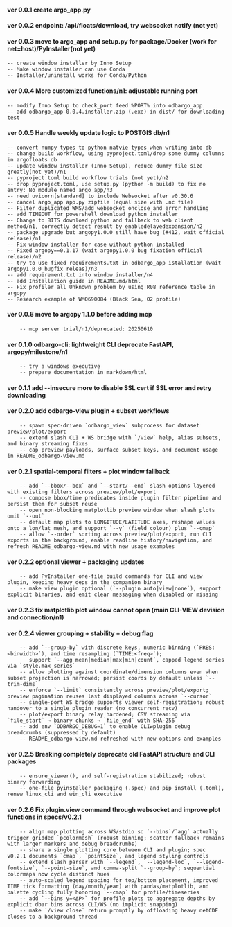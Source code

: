 #### ver 0.0.1 create argo_app.py
#### ver 0.0.2 endpoint: /api/floats/download, try websocket notify (not yet)
#### ver 0.0.3 move to argo_app and setup.py for package/Docker (work for net=host)/PyInstaller(not yet)
    -- create window installer by Inno Setup
	-- Make window installer can use Conda
	-- Installer/uninstall works for Conda/Python

#### ver 0.0.4 More customized functions/n1: adjustable running port
    -- modify Inno Setup to check_port feed %PORT% into odbargo_app
    -- add odbargo_app-0.0.4.installer.zip (.exe) in dist/ for downloading test

#### ver 0.0.5 Handle weekly update logic to POSTGIS db/n1
    -- convert numpy types to python natvie types when writing into db
    -- change build workflow, using pyproject.toml/drop some dummy columns in argofloats db
    -- update window installer (Inno Setup), reduce dummy file size greatly(not yet)/n1
    -- pyproject.toml build workflow trials (not yet)/n2
    -- drop pyproject.toml, use setup.py (python -m build) to fix no entry: No module named argo_app/n3
    -- need uvicorn[standard] to include Websocket after v0.30.6
    -- cancel argo_app app.py zipfile (equal size with .nc file)
    -- Filter duplicated WMS/add websocket onclose and error handling
    -- add TIMEOUT for powershell download python installer
    -- Change to BITS download python and fallback to web client method/n1, correctly detect result by enabledelayedexpansion/n2
    -- package upgrade but argopy1.0.0 still have bug (#412, wait official release)/n1
    -- Fix window installer for case without python installed
    -- Fixed argopy==0.1.17 (wait argopy1.0.0 bug fixation official release)/n2 
    -- try to use fixed requirements.txt in odbargo_app istallation (wait argopy1.0.0 bugfix releas)/n3
	-- add requirement.txt into window installer/n4
	-- add Installation guide in README.md/html
	-- Fix profiler all Unknown problem by using R08 reference table in argopy
	-- Research example of WMO690084 (Black Sea, O2 profile)

#### ver 0.0.6 move to argopy 1.1.0 before adding mcp
        -- mcp server trial/n1/deprecated: 20250610

#### ver 0.1.0 odbargo-cli: lightweight CLI deprecate FastAPI, argopy/milestone/n1
        -- try a windows executive
		-- prepare documentation in markdown/html

#### ver 0.1.1 add --insecure more to disable SSL cert if SSL error and retry downloading
#### ver 0.2.0 add odbargo-view plugin + subset workflows
        -- spawn spec-driven `odbargo_view` subprocess for dataset preview/plot/export
        -- extend slash CLI + WS bridge with `/view` help, alias subsets, and binary streaming fixes
        -- cap preview payloads, surface subset keys, and document usage in README_odbargo-view.md
#### ver 0.2.1 spatial-temporal filters + plot window fallback
        -- add `--bbox/--box` and `--start/--end` slash options layered with existing filters across preview/plot/export
        -- compose bbox/time predicates inside plugin filter pipeline and persist them for subset reuse
        -- open non-blocking matplotlib preview window when slash plots omit `--out`
        -- default map plots to LONGITUDE/LATITUDE axes, reshape values onto a lon/lat mesh, and support `--y` (field colour) plus `--cmap`
        -- allow `--order` sorting across preview/plot/export, run CLI exports in the background, enable readline history/navigation, and refresh README_odbargo-view.md with new usage examples
#### ver 0.2.2 optional viewer + packaging updates
        -- add PyInstaller one-file build commands for CLI and view plugin, keeping heavy deps in the companion binary
        -- make view plugin optional (`--plugin auto|view|none`), support explicit binaries, and emit clear messaging when disabled or missing
#### ver 0.2.3 fix matplotlib plot window cannot open (main CLI-VIEW devision and connection/n1)
#### ver 0.2.4 viewer grouping + stability + debug flag
        -- add `--group-by` with discrete keys, numeric binning (`PRES:<binwidth>`), and time resampling (`TIME:<freq>`);
           support `--agg mean|median|max|min|count`, capped legend series via `style.max_series`
        -- allow plotting against coordinate/dimension columns even when subset projection is narrowed; persist coords by default unless `--trim-dims`
        -- enforce `--limit` consistently across preview/plot/export; preview pagination reuses last displayed columns across `--cursor`
        -- single-port WS bridge supports viewer self-registration; robust handover to a single plugin reader (no concurrent recv)
        -- plot/export binary relay hardened; CSV streaming via `file_start` → binary chunks → `file_end` with SHA-256
        -- add env `ODBARGO_DEBUG=1` to enable CLI⇄plugin debug breadcrumbs (suppressed by default)
        -- README_odbargo-view.md refreshed with new options and examples
#### ver 0.2.5 Breaking completely deprecate old FastAPI structure and CLI packages        
        -- ensure_viewer(), and self‑registration stabilized; robust binary forwarding
        -- one-file pyinstaller packaging (.spec) and pip install (.toml), renew linux_cli and win_cli executive
#### ver 0.2.6 Fix plugin.view command through websocket and improve plot functions in specs/v0.2.1
        -- align map plotting across WS/stdio so `--bins`/`agg` actually trigger gridded `pcolormesh` (robust binning; scatter fallback remains with larger markers and debug breadcrumbs)
        -- share a single plotting core between CLI and plugin; spec v0.2.1 documents `cmap`, `pointSize`, and legend styling controls
        -- extend slash parser with `--legend`, `--legend-loc`, `--legend-fontsize`, `--point-size`, and comma-split `--group-by`; sequential colormaps now cycle distinct hues
        -- auto-scaled legend spacing for top/bottom placement, improved TIME tick formatting (day/month/year) with pandas/matplotlib, and palette cycling fully honoring `--cmap` for profile/timeseries
        -- add `--bins y=<ΔP>` for profile plots to aggregate depths by explicit dbar bins across CLI/WS (no implicit snapping)
        -- make `/view close` return promptly by offloading heavy netCDF closes to a background thread
